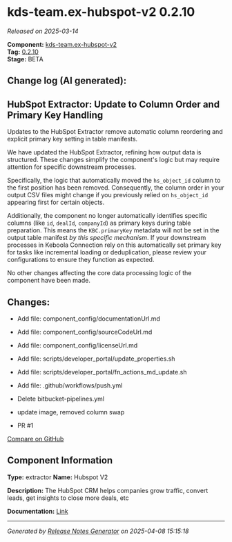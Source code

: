 #  kds-team.ex-hubspot-v2 0.2.10

_Released on 2025-03-14_

**Component:** [kds-team.ex-hubspot-v2](https://github.com/keboola/component-hubspot-v2)  
**Tag:** [0.2.10](https://github.com/keboola/component-hubspot-v2/releases/tag/0.2.10)  
**Stage:** BETA


## Change log (AI generated):
## HubSpot Extractor: Update to Column Order and Primary Key Handling
Updates to the HubSpot Extractor remove automatic column reordering and explicit primary key setting in table manifests.

We have updated the HubSpot Extractor, refining how output data is structured. These changes simplify the component's logic but may require attention for specific downstream processes.

Specifically, the logic that automatically moved the `hs_object_id` column to the first position has been removed. Consequently, the column order in your output CSV files might change if you previously relied on `hs_object_id` appearing first for certain objects.

Additionally, the component no longer automatically identifies specific columns (like `id`, `dealId`, `companyId`) as primary keys during table preparation. This means the `KBC.primaryKey` metadata will not be set in the output table manifest *by this specific mechanism*. If your downstream processes in Keboola Connection rely on this automatically set primary key for tasks like incremental loading or deduplication, please review your configurations to ensure they function as expected.

No other changes affecting the core data processing logic of the component have been made.



## Changes:



- Add file: component_config/documentationUrl.md 




- Add file: component_config/sourceCodeUrl.md 




- Add file: component_config/licenseUrl.md 




- Add file: scripts/developer_portal/update_properties.sh 




- Add file: scripts/developer_portal/fn_actions_md_update.sh 




- Add file: .github/workflows/push.yml 




- Delete bitbucket-pipelines.yml 








- update image, removed column swap 




- PR #1 



[Compare on GitHub](https://github.com/keboola/component-hubspot-v2/compare/0.2.9...0.2.10)



## Component Information
**Type:** extractor
**Name:** Hubspot V2

**Description:** The HubSpot CRM helps companies grow traffic, convert leads, get insights to close more deals, etc


**Documentation:** [Link](https://github.com/keboola/component-hubspot-v2/blob/main/README.md)



---
_Generated by [Release Notes Generator](https://github.com/keboola/release-notes-generator)
on 2025-04-08 15:15:18_